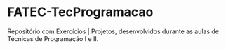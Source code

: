 # FATEC-TecProgramacao
Repositório com Exercícios | Projetos, desenvolvidos durante as aulas de Técnicas de Programação I e II. 
